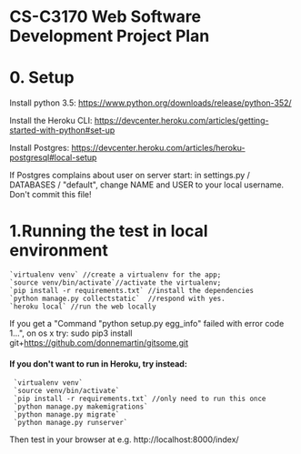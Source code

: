 ﻿# CS-C3170 Web Software Development Project Plan

# 0. Setup
Install python 3.5:
https://www.python.org/downloads/release/python-352/

Install the Heroku CLI:
https://devcenter.heroku.com/articles/getting-started-with-python#set-up

Install Postgres:
https://devcenter.heroku.com/articles/heroku-postgresql#local-setup

If Postgres complains about user on server start:
 in settings.py / DATABASES / "default", change NAME and USER to your local username. Don't commit this file!

# 1.Running the test in local environment
    `virtualenv venv` //create a virtualenv for the app;
    `source venv/bin/activate`//activate the virtualenv;
    `pip install -r requirements.txt` //install the dependencies
    `python manage.py collectstatic`  //respond with yes.
    `heroku local` //run the web locally

 If you get a "Command "python setup.py egg_info" failed with error code 1...", on os x try:
 sudo pip3 install git+https://github.com/donnemartin/gitsome.git
 
 
 #### If you don't want to run in Heroku, try instead: ####
     `virtualenv venv`
     `source venv/bin/activate`
     `pip install -r requirements.txt` //only need to run this once
     `python manage.py makemigrations` 
     `python manage.py migrate`
     `python manage.py runserver`

Then test in your browser at e.g. http://localhost:8000/index/